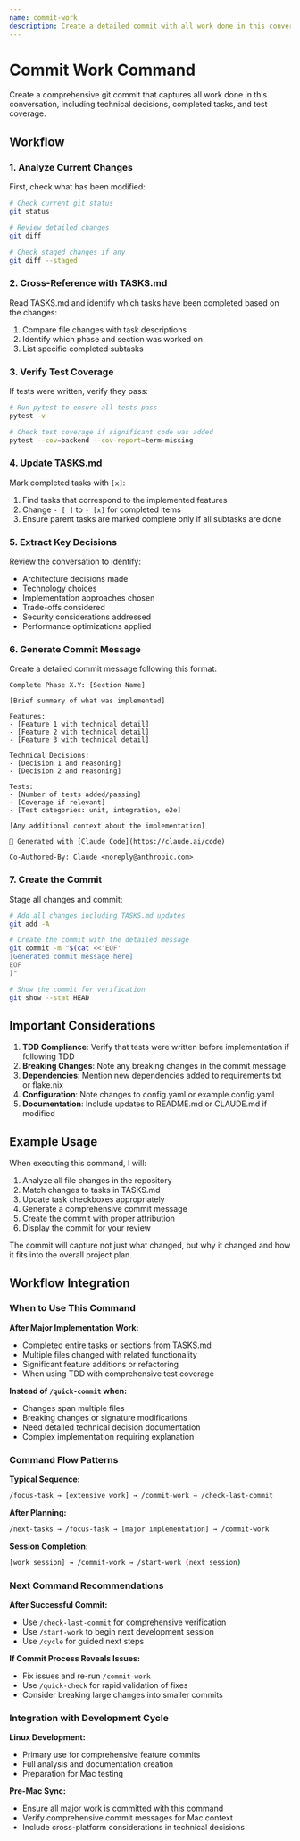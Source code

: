 ```yaml
---
name: commit-work
description: Create a detailed commit with all work done in this conversation
---
```


# Commit Work Command

Create a comprehensive git commit that captures all work done in this conversation, including technical decisions, completed tasks, and test coverage.

## Workflow

### 1. Analyze Current Changes

First, check what has been modified:

```bash
# Check current git status
git status

# Review detailed changes
git diff

# Check staged changes if any
git diff --staged
```

### 2. Cross-Reference with TASKS.md

Read TASKS.md and identify which tasks have been completed based on the changes:

1. Compare file changes with task descriptions
2. Identify which phase and section was worked on
3. List specific completed subtasks

### 3. Verify Test Coverage

If tests were written, verify they pass:

```bash
# Run pytest to ensure all tests pass
pytest -v

# Check test coverage if significant code was added
pytest --cov=backend --cov-report=term-missing
```

### 4. Update TASKS.md

Mark completed tasks with `[x]`:

1. Find tasks that correspond to the implemented features
2. Change `- [ ]` to `- [x]` for completed items
3. Ensure parent tasks are marked complete only if all subtasks are done

### 5. Extract Key Decisions

Review the conversation to identify:

- Architecture decisions made
- Technology choices
- Implementation approaches chosen
- Trade-offs considered
- Security considerations addressed
- Performance optimizations applied

### 6. Generate Commit Message

Create a detailed commit message following this format:

```
Complete Phase X.Y: [Section Name]

[Brief summary of what was implemented]

Features:
- [Feature 1 with technical detail]
- [Feature 2 with technical detail]
- [Feature 3 with technical detail]

Technical Decisions:
- [Decision 1 and reasoning]
- [Decision 2 and reasoning]

Tests:
- [Number of tests added/passing]
- [Coverage if relevant]
- [Test categories: unit, integration, e2e]

[Any additional context about the implementation]

🤖 Generated with [Claude Code](https://claude.ai/code)

Co-Authored-By: Claude <noreply@anthropic.com>
```

### 7. Create the Commit

Stage all changes and commit:

```bash
# Add all changes including TASKS.md updates
git add -A

# Create the commit with the detailed message
git commit -m "$(cat <<'EOF'
[Generated commit message here]
EOF
)"

# Show the commit for verification
git show --stat HEAD
```

## Important Considerations

1. **TDD Compliance**: Verify that tests were written before implementation if following TDD
2. **Breaking Changes**: Note any breaking changes in the commit message
3. **Dependencies**: Mention new dependencies added to requirements.txt or flake.nix
4. **Configuration**: Note changes to config.yaml or example.config.yaml
5. **Documentation**: Include updates to README.md or CLAUDE.md if modified

## Example Usage

When executing this command, I will:

1. Analyze all file changes in the repository
2. Match changes to tasks in TASKS.md
3. Update task checkboxes appropriately
4. Generate a comprehensive commit message
5. Create the commit with proper attribution
6. Display the commit for your review

The commit will capture not just what changed, but why it changed and how it fits into the overall project plan.

## Workflow Integration

### When to Use This Command

**After Major Implementation Work:**

- Completed entire tasks or sections from TASKS.md
- Multiple files changed with related functionality
- Significant feature additions or refactoring
- When using TDD with comprehensive test coverage

**Instead of `/quick-commit` when:**

- Changes span multiple files
- Breaking changes or signature modifications
- Need detailed technical decision documentation
- Complex implementation requiring explanation

### Command Flow Patterns

**Typical Sequence:**

```bash
/focus-task → [extensive work] → /commit-work → /check-last-commit
```

**After Planning:**

```bash
/next-tasks → /focus-task → [major implementation] → /commit-work
```

**Session Completion:**

```bash
[work session] → /commit-work → /start-work (next session)
```

### Next Command Recommendations

**After Successful Commit:**

- Use `/check-last-commit` for comprehensive verification
- Use `/start-work` to begin next development session
- Use `/cycle` for guided next steps

**If Commit Process Reveals Issues:**

- Fix issues and re-run `/commit-work`
- Use `/quick-check` for rapid validation of fixes
- Consider breaking large changes into smaller commits

### Integration with Development Cycle

**Linux Development:**

- Primary use for comprehensive feature commits
- Full analysis and documentation creation
- Preparation for Mac testing

**Pre-Mac Sync:**

- Ensure all major work is committed with this command
- Verify comprehensive commit messages for Mac context
- Include cross-platform considerations in technical decisions
